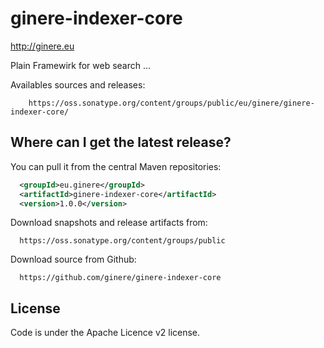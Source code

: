 <!---
 Licensed to the Apache Software Foundation (ASF) under one or more
 contributor license agreements.  See the NOTICE file distributed with
 this work for additional information regarding copyright ownership.
 The ASF licenses this file to You under the Apache License, Version 2.0
 (the "License"); you may not use this file except in compliance with
 the License.  You may obtain a copy of the License at

      http://www.apache.org/licenses/LICENSE-2.0

 Unless required by applicable law or agreed to in writing, software
 distributed under the License is distributed on an "AS IS" BASIS,
 WITHOUT WARRANTIES OR CONDITIONS OF ANY KIND, either express or implied.
 See the License for the specific language governing permissions and
 limitations under the License.
-->

ginere-indexer-core
==================
http://ginere.eu


Plain Framewirk for web search ...

Availables sources and releases:

```
	https://oss.sonatype.org/content/groups/public/eu/ginere/ginere-indexer-core/
```

Where can I get the latest release?
-----------------------------------

You can pull it from the central Maven repositories:

```xml
  <groupId>eu.ginere</groupId>
  <artifactId>ginere-indexer-core</artifactId>
  <version>1.0.0</version>
```

Download snapshots and release artifacts from:

```
  https://oss.sonatype.org/content/groups/public
```

Download source from Github:

```
  https://github.com/ginere/ginere-indexer-core
```

License
-------
Code is under the Apache Licence v2 license.



